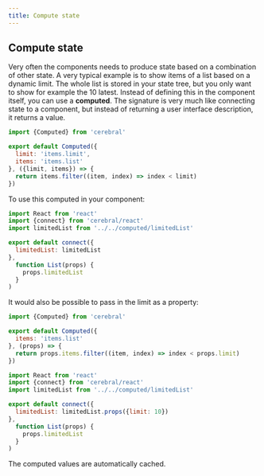 ```yaml
---
title: Compute state
---
```


## Compute state

Very often the components needs to produce state based on a combination of other state. A very typical example is to show items of a list based on a dynamic limit. The whole list is stored in your state tree, but you only want to show for example the 10 latest. Instead of defining this in the component itself, you can use a **computed**. The signature is very much like connecting state to a component, but instead of returning a user interface description, it returns a value.

```js
import {Computed} from 'cerebral'

export default Computed({
  limit: 'items.limit',
  items: 'items.list'
}, ({limit, items}) => {
  return items.filter((item, index) => index < limit)
})
```

To use this computed in your component:

```js
import React from 'react'
import {connect} from 'cerebral/react'
import limitedList from '../../computed/limitedList'

export default connect({
  limitedList: limitedList
},
  function List(props) {
    props.limitedList
  }
)
```

It would also be possible to pass in the limit as a property:

```js
import {Computed} from 'cerebral'

export default Computed({
  items: 'items.list'
}, (props) => {
  return props.items.filter((item, index) => index < props.limit)
})
```

```js
import React from 'react'
import {connect} from 'cerebral/react'
import limitedList from '../../computed/limitedList'

export default connect({
  limitedList: limitedList.props({limit: 10})
},
  function List(props) {
    props.limitedList
  }
)
```

The computed values are automatically cached.
